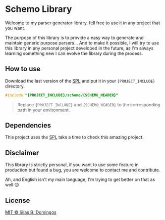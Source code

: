 # Schemo Library

Welcome to my parser generator library, fell free to use it in any project that you want.

The purpose of this library is to provide a easy way to generate and maintain generic purpose parsers... And to make it possible, I will try to use this library in any personal project developed in the future, as I'm always learning something new I can evolve the library during the process.

## How to use

Download the last version of the [SPL](https://github.com/balmanth/spl) and put it in your `{PROJECT_INCLUDE}` directory.

```cpp
#include "{PROJECT_INCLUDE}/schemo/{SCHEMO_HEADER}"
```

> Replace `{PROJECT_INCLUDE}` and `{SCHEMO_HEADER}` to the corresponding path in your environment.

## Dependencies

This project uses the [SPL](https://github.com/balmanth/spl) take a time to check this amazing project.

## Disclaimer

This library is strictly personal, if you want to use some feature in production but found a bug, you are welcome to contact me and contribute.

Ah, and English isn't my main language, I'm trying to get better on that as well 😊

## License

[MIT &copy; Silas B. Domingos](https://balmante.eti.br)
